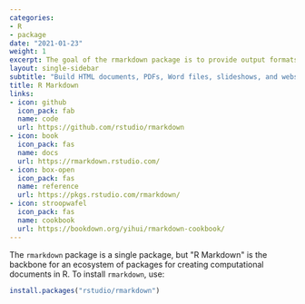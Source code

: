 ```yaml
---
categories:
- R
- package
date: "2021-01-23"
weight: 1
excerpt: The goal of the rmarkdown package is to provide output formats and tools for R users to create dynamic analysis documents that combine code, rendered output (such as figures), and prose. 
layout: single-sidebar
subtitle: "Build HTML documents, PDFs, Word files, slideshows, and websites with R Markdown."
title: R Markdown
links:
- icon: github
  icon_pack: fab
  name: code
  url: https://github.com/rstudio/rmarkdown
- icon: book
  icon_pack: fas
  name: docs
  url: https://rmarkdown.rstudio.com/
- icon: box-open
  icon_pack: fas
  name: reference
  url: https://pkgs.rstudio.com/rmarkdown/
- icon: stroopwafel
  icon_pack: fas
  name: cookbook
  url: https://bookdown.org/yihui/rmarkdown-cookbook/
---
```


The `rmarkdown` package is a single package, but "R Markdown" is the backbone for an ecosystem of packages for creating computational documents in R. To install `rmarkdown`, use:

```r
install.packages("rstudio/rmarkdown")
```

